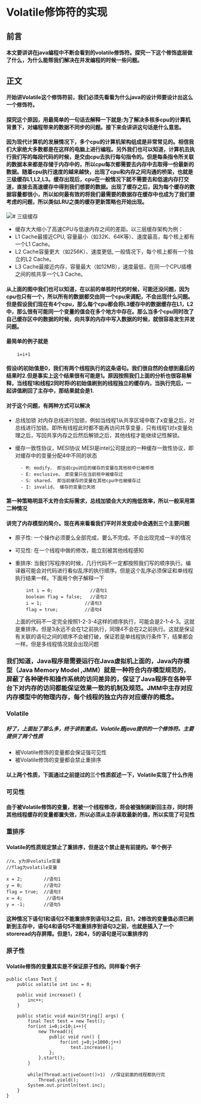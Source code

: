 # Volatile修饰符的实现

## 前言
#### 本文要讲讲在java编程中不断会看到的volatile修饰符。探究一下这个修饰底层做了什么，为什么能帮我们解决在并发编程的时候一些问题。
## 正文
#### 开始讲Volatile这个修饰符前，我们必须先看看为什么java的设计师要设计出这么一个修饰符。
#### 探究这个原因，用最简单的一句话去解释一下就是:为了解决多核多cpu的计算机背景下，对编程带来的数据不同步的问题。接下来会讲讲这句话是什么意思。
#### 因为现代计算机的发展情况下，多个cpu的计算机架构组成是非常常见的。相信我们大家绝大多数都是在这样的电脑上进行编程。另外我们也可以知道，计算机去执行我们写的每段代码的时候，是交由cpu去执行每句指令的。但是每条指令所关联的数据本来都是存储于内存中的，所以cpu每次都需要去内存中去取得一份最新的数据。随着cpu执行速度的越来越快，出现了cpu和内存之间沟通的桥梁，也就是三级缓存L1,L2,L3。缓存出现后，cpu在一般情况下就不需要去和低速内存打交道，直接去高速缓存中得到我们想要的数据。出现了缓存之后，因为每个缓存的数据容量都很小，所以如何最有效的将我们最需要的数据存在缓存中也成为了我们要考虑的问题，所以类似LRU之类的缓存更新策略也开始出现。

![# 三级缓存](/Users/sugu/Desktop/cache.png)

- 缓存大大缩小了高速CPU与低速内存之间的差距。以三层缓存架构为例：
- L1 Cache最接近CPU, 容量最小（如32K、64K等）、速度最高，每个核上都有一个L1 Cache。
- L2 Cache容量更大（如256K）、速度更低, 一般情况下，每个核上都有一个独立的L2 Cache。
- L3 Cache最接近内存，容量最大（如12MB），速度最低，在同一个CPU插槽之间的核共享一个L3 Cache。

#### 从上面的图中我们也可以知道，在以前的单核时代的时候，可能还没问题，因为cpu也只有一个，所以所有的数据都交由同一个cpu来调配，不会出现什么问题。但是假设我们现在有4个cpu，那么每个cpu都会将L3缓存中的数据缓存在L1，L2中，那么很有可能同一个变量的值会在多个地方中存在。那么当多个cpu同时改了自己缓存区中的数据的时候，向共享的内存中写入数据的时候，就很容易发生并发问题。
#### 最简单的例子就是
```
	i=i+1
```
#### 假设i的初始值是0，我们有两个线程执行的这条语句。我们很自然的会想到最后的结果时2.但是事实上这个结果很有可能是1。原因按照我们上面的分析也很容易解释，当线程1和线程2同时将i的初始值刷到的线程独立的缓存内，当执行完后，一起讲值刷回了主存中，那结果就会是1.
#### 对于这个问题，有两种方式可以解决
- 总线加锁
	对内存总线进行加锁，例如当线程1从共享区域中取了x变量之后，对总线进行加锁。即所有线程此时都不能再访问共享变量，只有线程1对x变量处理之后，写回共享内存之后然后解锁之后，其他线程才能继续记性解锁。
- 缓存一致性协议，MESI协议
	MESI是intel公司提出的一种缓存一致性协议，即对缓存中的变量分配4中不同的状态
	
		- M: modify， 即当前cpu对应的缓存的变量在其他核中已被修改
		- E: exclusive， 即变量只在当前核中被缓存过
		- S: shared， 即当前缓存的变量在其他cpu中也被缓存过
		- I: invalid， 缓存的变量已失效

#### 第一种策略明显不太符合实际需求，总线加锁会大大的拖低效率，所以一般采用第二种情况

#### 讲完了内存模型的简介。现在再来看看我们平时并发变成中会遇到三个主要问题
- 原子性:
	一个操作必须要么全部完成，要么不完成。不会出现完成一半的情况
- 可见性:
	在一个线程中做的修改，能立刻被其他线程感知
- 重排序:
	当我们写程序的时候，几行代码不一定都按照我们写的顺序执行。编译器可能会对代码进行看似乱序的执行顺序。但是这个乱序必须保证和单线程执行结果一样。下面用个例子解释一下
	
	```
		int i = 0;              //语句1  
		boolean flag = false;	//语句2  
		i = 1;                //语句3  
		flag = true;          //语句4
	```
	上面的代码不一定完全按照1-2-3-4这样的顺序执行，可能会是2-1-4-3。这就是重排序。但是3永远不会在1之前执行，同理4不会在2之前执行。这就是保证有关联的语句之间的顺序不会被打破，保证若是单线程执行条件下，结果都会一样。但是多线程情况就会出现问题
	
### 我们知道，Java程序是需要运行在Java虚拟机上面的，Java内存模型（Java Memory Model ,JMM）就是一种符合内存模型规范的，屏蔽了各种硬件和操作系统的访问差异的，保证了Java程序在各种平台下对内存的访问都能保证效果一致的机制及规范。JMM中主存对应内存模型中的物理内存，每个线程的独立内存对应缓存的概念。
### Volatile
##### 好了，上面扯了那么多，终于讲到重点。Volatile是java提供的一个修饰符。主要提供了两个性质
- 被Volatile修饰的变量都会保证强可见性
- 被Volatile修饰的变量都会禁止重排序

#### 以上两个性质，下面通过之前提过的三个性质叙述一下，Volatile实现了什么作用

### 可见性
#### 由于被Volatile修饰的变量，若被一个线程修改，将会被强制刷新回主存，同时将其他线程缓存的变量都置失效，所以必须从主存读取最新的值，所以实现了可见性
### 重排序
#### Volatile的性质规定禁止了重排序，但是这个禁止是有前提的。举个例子
```
//x、y为非volatile变量
//flag为volatile变量
 
x = 2;        //语句1
y = 0;        //语句2
flag = true;  //语句3
x = 4;         //语句4
y = -1;       //语句5
```

#### 这种情况下语句1和语句2不能重排序到语句3之后，且1，2修改的变量值必须已刷新到主存中，语句4和语句5不能重排序到语句3之前，也就是插入了一个storeread内存屏障。但是1，2和4，5的语句是可以重排序的

### 原子性
#### Volatile修饰的变量其实是不保证原子性的。同样看个例子
```
public class Test {
    public volatile int inc = 0;
     
    public void increase() {
        inc++;
    }
     
    public static void main(String[] args) {
        final Test test = new Test();
        for(int i=0;i<10;i++){
            new Thread(){
                public void run() {
                    for(int j=0;j<1000;j++)
                        test.increase();
                };
            }.start();
        }
         
        while(Thread.activeCount()>1)  //保证前面的线程都执行完
            Thread.yield();
        System.out.println(test.inc);
    }
}
```
